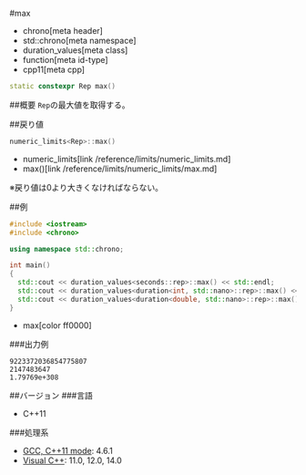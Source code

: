 #max
* chrono[meta header]
* std::chrono[meta namespace]
* duration_values[meta class]
* function[meta id-type]
* cpp11[meta cpp]

```cpp
static constexpr Rep max()
```

##概要
`Rep`の最大値を取得する。


##戻り値
```cpp
numeric_limits<Rep>::max()
```
* numeric_limits[link /reference/limits/numeric_limits.md]
* max()[link /reference/limits/numeric_limits/max.md]

※戻り値は0より大きくなければならない。


##例
```cpp
#include <iostream>
#include <chrono>

using namespace std::chrono;

int main()
{
  std::cout << duration_values<seconds::rep>::max() << std::endl;
  std::cout << duration_values<duration<int, std::nano>::rep>::max() << std::endl;
  std::cout << duration_values<duration<double, std::nano>::rep>::max() << std::endl;
}
```
* max[color ff0000]


###出力例
```
9223372036854775807
2147483647
1.79769e+308
```


##バージョン
###言語
- C++11

###処理系
- [GCC, C++11 mode](/implementation.md#gcc): 4.6.1
- [Visual C++](/implementation.md#visual_cpp): 11.0, 12.0, 14.0
